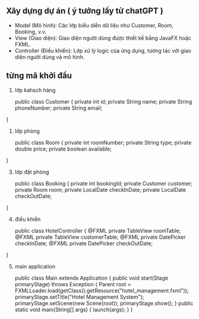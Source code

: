 ## Xây dựng dự án ( ý tưởng lấy từ chatGPT )
- Model (Mô hình): Các lớp biểu diễn dữ liệu như Customer, Room, Booking, v.v.
- View (Giao diện): Giao diện người dùng được thiết kế bằng JavaFX hoặc FXML.
- Controller (Điều khiển): Lớp xử lý logic của ứng dụng, tương tác với giao diện người dùng và mô hình.
## từng mã khởi đầu 
1) lớp kahsch hàng
   
   public class Customer {
    private int id;
    private String name;
    private String phoneNumber;
    private String email;

}

1) lớp phòng
   
   public class Room {
    private int roomNumber;
    private String type;
    private double price;
    private boolean available;

 }
 
3) lớp đặt phòng
   
   public class Booking {
    private int bookingId;
    private Customer customer;
    private Room room;
    private LocalDate checkInDate;
    private LocalDate checkOutDate;

 }
 
4) điều khiển
   
   public class HotelController {
    @FXML
    private TableView<Room> roomTable;
    @FXML
    private TableView<Customer> customerTable;
    @FXML
    private DatePicker checkInDate;
    @FXML
    private DatePicker checkOutDate;

 }
 
5) main application
   
   public class Main extends Application {
    public void start(Stage primaryStage) throws Exception {
        Parent root = FXMLLoader.load(getClass().getResource("hotel_management.fxml"));
        primaryStage.setTitle("Hotel Management System");
        primaryStage.setScene(new Scene(root));
        primaryStage.show();
    }
    public static void main(String[] args) {
        launch(args);
    }
}

